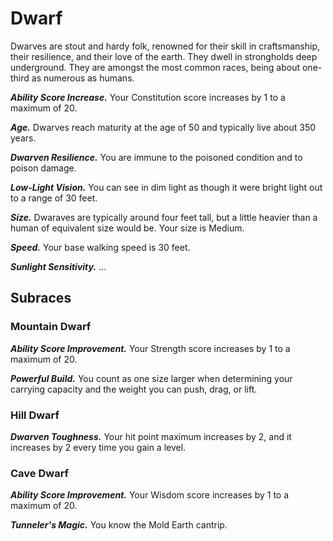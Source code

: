 # Dwarf

Dwarves are stout and hardy folk, renowned for their skill in craftsmanship, their resilience, and their love of the earth. They dwell in strongholds deep underground. They are amongst the most common races, being about one-third as numerous as humans.

***Ability Score Increase.*** Your Constitution score increases by 1 to a maximum of 20.

***Age.*** Dwarves reach maturity at the age of 50 and typically live about 350 years.

***Dwarven Resilience.*** You are immune to the poisoned condition and to poison damage.

***Low-Light Vision.*** You can see in dim light as though it were bright light out to a range of 30 feet.

***Size.*** Dwaraves are typically around four feet tall, but a little heavier than a human of equivalent size would be. Your size is Medium.

***Speed.*** Your base walking speed is 30 feet.

***Sunlight Sensitivity.*** ...

## Subraces

<Add Blurb Here>

### Mountain Dwarf

<Add Blurb>

***Ability Score Improvement.*** Your Strength score increases by 1 to a maximum of 20.

***Powerful Build.*** You count as one size larger when determining your carrying capacity and the weight you can push, drag, or lift.

### Hill Dwarf

***Dwarven Toughness.*** Your hit point maximum increases by 2, and it increases by 2 every time you gain a level.

### Cave Dwarf

***Ability Score Improvement.*** Your Wisdom score increases by 1 to a maximum of 20.

***Tunneler's Magic.*** You know the Mold Earth cantrip.